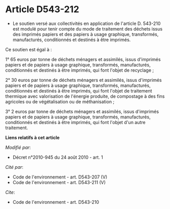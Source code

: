 # Article D543-212

- Le soutien versé aux collectivités en application de l'article D. 543-210 est modulé pour tenir compte du mode de
traitement des déchets issus des imprimés papiers et des papiers à usage graphique, transformés, manufacturés, conditionnés
et destinés à être imprimés. 

Ce soutien est égal à : 

1° 65 euros par tonne de déchets ménagers et assimilés, issus d'imprimés papiers et de papiers à usage graphique,
transformés, manufacturés, conditionnés et destinés à être imprimés, qui font l'objet de recyclage ; 

2° 30 euros par tonne de déchets ménagers et assimilés, issus d'imprimés papiers et de papiers à usage graphique,
transformés, manufacturés, conditionnés et destinés à être imprimés, qui font l'objet de traitement thermique avec
valorisation de l'énergie produite, de compostage à des fins agricoles ou de végétalisation ou de méthanisation ; 

3° 2 euros par tonne de déchets ménagers et assimilés, issus d'imprimés papiers et de papiers à usage graphique, transformés,
manufacturés, conditionnés et destinés à être imprimés, qui font l'objet d'un autre traitement.

**Liens relatifs à cet article**

_Modifié par_:

  - Décret n°2010-945 du 24 août 2010 - art. 1

_Cité par_:

  - Code de l'environnement - art. D543-207 (V)
  - Code de l'environnement - art. D543-211 (V)

_Cite_:

  - Code de l'environnement - art. D543-210
